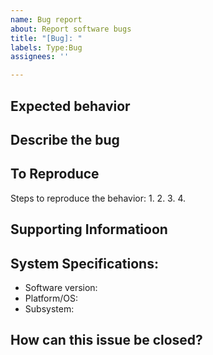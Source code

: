 ```yaml
---
name: Bug report
about: Report software bugs
title: "[Bug]: "
labels: Type:Bug
assignees: ''

---
```


## Expected behavior
<!-- A clear and concise description of what you expected to happen. -->

## Describe the bug
<!-- A clear and concise description of what the bug is. -->

## To Reproduce
Steps to reproduce the behavior:
1. 
2. 
3. 
4. 

## Supporting Informatioon
<!-- If applicable, add program output with triple backticks, a gist of your output, or a screenshot to help explain your problem. -->

## System Specifications:
 <!-- At a minimum, include the SaltProc version and versions of software directly related to the bug-->
 - Software version:
 - Platform/OS:
 - Subsystem:

## How can this issue be closed?

